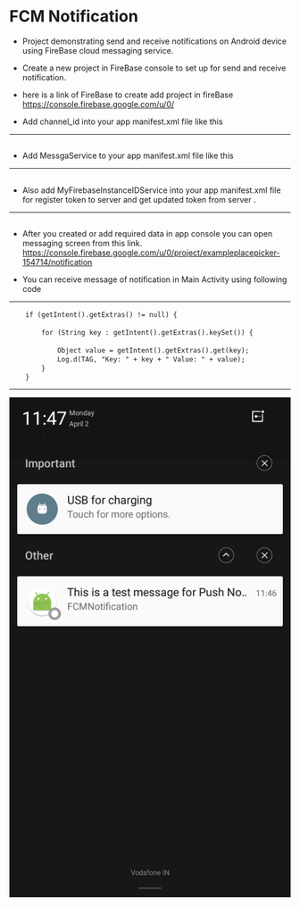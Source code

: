 # FCM Notification

* Project demonstrating send and receive notifications on Android device using FireBase cloud messaging service.

* Create a new project in FireBase console to set up for send and receive notification.


* here is a link of FireBase to create add project in fireBase 
   https://console.firebase.google.com/u/0/

- Add channel_id into your app manifest.xml file like this 

----------------------------------------------------------------
<meta-data
   android:name="com.google.firebase.messaging.default_notification_channel_id"
   android:value="@string/default_notification_channel_id"/>
----------------------------------------------------------------
            
* Add MessgaService to your app manifest.xml file like this
 
----------------------------------------------------------------
  <service
    android:name="com.mindinventory.fcmnotification.messages.MyFirebaseMessagingService">
    <intent-filter>
        <action android:name="com.google.firebase.MESSAGING_EVENT"/>
    </intent-filter>
   </service>
----------------------------------------------------------------
         
 * Also add MyFirebaseInstanceIDService into your app manifest.xml file for register token to server and get updated token from server .
---------------------------------------------------------------- 
 <service
    android:name="com.mindinventory.fcmnotification.messages.MyFirebaseInstanceIDService">
    <intent-filter>
        <action android:name="com.google.firebase.INSTANCE_ID_EVENT"/>
    </intent-filter>
</service>
----------------------------------------------------------------
         
* After you created or add required data in app console you can open messaging screen from this link.  
https://console.firebase.google.com/u/0/project/exampleplacepicker-154714/notification


* You can receive message of notification in Main Activity using following code

----------------------------------------------------------------
        if (getIntent().getExtras() != null) {
 
            for (String key : getIntent().getExtras().keySet()) {
    
                Object value = getIntent().getExtras().get(key);
                Log.d(TAG, "Key: " + key + " Value: " + value);
            }
        }
 ----------------------------------------------------------------
 
![Screenshots](/notification_sample.png?raw=true "Notification Panel")
